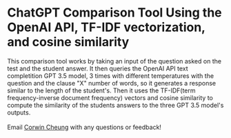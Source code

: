 # ChatGPT Comparison Tool Using the OpenAI API, TF-IDF vectorization, and cosine similarity

This comparison tool works by taking an input of the question asked on the test and the student answer. It then queries the OpenAI API text completition GPT 3.5 model, 3 times with different temperatures with the question and the clause "X" number of words, so it generates a response similar to the length of the student's. Then it uses the TF-IDF(term frequency-inverse document frequency) vectors and cosine similarity to compute the similarity of the students answers to the three GPT 3.5 model's outputs. <br> <br>
Email <a href = "mailto: corwintcheung@gmail.com">Corwin Cheung</a> with any questions or feedback! <br>
